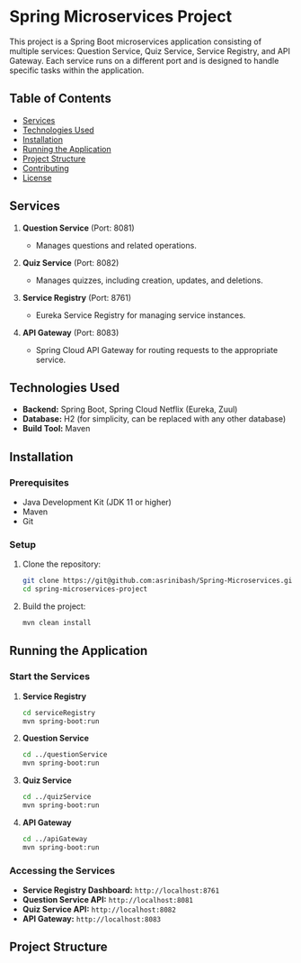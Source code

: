 # Spring Microservices Project

This project is a Spring Boot microservices application consisting of multiple services: Question Service, Quiz Service, Service Registry, and API Gateway. Each service runs on a different port and is designed to handle specific tasks within the application.

## Table of Contents

- [Services](#services)
- [Technologies Used](#technologies-used)
- [Installation](#installation)
- [Running the Application](#running-the-application)
- [Project Structure](#project-structure)
- [Contributing](#contributing)
- [License](#license)

## Services

1. **Question Service** (Port: 8081)
   - Manages questions and related operations.

2. **Quiz Service** (Port: 8082)
   - Manages quizzes, including creation, updates, and deletions.

3. **Service Registry** (Port: 8761)
   - Eureka Service Registry for managing service instances.

4. **API Gateway** (Port: 8083)
   - Spring Cloud API Gateway for routing requests to the appropriate service.

## Technologies Used

- **Backend:** Spring Boot, Spring Cloud Netflix (Eureka, Zuul)
- **Database:** H2 (for simplicity, can be replaced with any other database)
- **Build Tool:** Maven

## Installation

### Prerequisites

- Java Development Kit (JDK 11 or higher)
- Maven
- Git

### Setup

1. Clone the repository:

    ```bash
    git clone https://git@github.com:asrinibash/Spring-Microservices.git
    cd spring-microservices-project
    ```

2. Build the project:

    ```bash
    mvn clean install
    ```

## Running the Application

### Start the Services

1. **Service Registry**

    ```bash
    cd serviceRegistry
    mvn spring-boot:run
    ```

2. **Question Service**

    ```bash
    cd ../questionService
    mvn spring-boot:run
    ```

3. **Quiz Service**

    ```bash
    cd ../quizService
    mvn spring-boot:run
    ```

4. **API Gateway**

    ```bash
    cd ../apiGateway
    mvn spring-boot:run
    ```

### Accessing the Services

- **Service Registry Dashboard:** `http://localhost:8761`
- **Question Service API:** `http://localhost:8081`
- **Quiz Service API:** `http://localhost:8082`
- **API Gateway:** `http://localhost:8083`

## Project Structure

